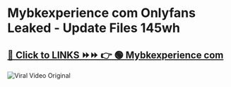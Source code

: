
 # Mybkexperience com Onlyfans Leaked - Update Files 145wh

## <h2><a href="https://clipsfans.com/Mybkexperience_com&ref=git">🔗 Click to LINKS ⏩⏩ 👉 🟢 Mybkexperience com </a></h2>

<a href="https://clipsfans.com/Mybkexperience_com&ref=git" rel="nofollow" data-target="animated-image.originalLink"><img src="https://i.ibb.co.com/xMMVF88/686577567.gif" alt="Viral Video Original" style="max-width: 100%; display: inline-block;" data-target="animated-image.originalImage"></a>

